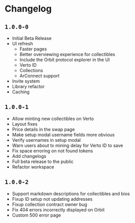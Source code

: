 # Changelog

## `1.0.0-0`

- Initial Beta Release
- UI refresh
  - Faster pages
  - Better overviewing experience for collectibles
  - Include the Orbit protocol explorer in the UI
  - Verto ID
  - Collections
  - ArConnect support
- Invite system
- Library refactor
- Caching

## `1.0.0-1`

- Allow minting new collectibles on Verto
- Layout fixes
- Price details in the swap page
- Make setup modal username fields more obvious
- Verify usernames in setup modal
- Warn users about tx mining delay for Verto ID to save
- Fix space erroring on not found tokens
- Add changelogs
- Full beta release to the public
- Refactor workspace

## `1.0.0-2`

- Support markdown descriptions for collectibles and bios
- Fixup ID setup not updating addresses
- Fixup collection contract owner bug
- Fix 404 errors incorrectly displayed on Orbit
- Custom 500 error page
